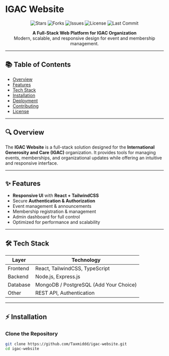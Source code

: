 # IGAC Website

<p align="center">
  <img src="https://img.shields.io/github/stars/Taxmiddd/igac-website?style=social" alt="Stars">
  <img src="https://img.shields.io/github/forks/Taxmiddd/igac-website?style=social" alt="Forks">
  <img src="https://img.shields.io/github/issues/Taxmiddd/igac-website" alt="Issues">
  <img src="https://img.shields.io/github/license/Taxmiddd/igac-website" alt="License">
  <img src="https://img.shields.io/github/last-commit/Taxmiddd/igac-website" alt="Last Commit">
</p>

<p align="center">
  <strong>A Full-Stack Web Platform for IGAC Organization</strong><br>
  Modern, scalable, and responsive design for event and membership management.
</p>

---

## 📚 Table of Contents
- [Overview](#-overview)
- [Features](#-features)
- [Tech Stack](#-tech-stack)
- [Installation](#-installation)
- [Deployment](#-deployment)
- [Contributing](#-contributing)
- [License](#-license)

---

## 🔍 Overview
The **IGAC Website** is a full-stack solution designed for the **International Generosity and Care (IGAC)** organization. It provides tools for managing events, memberships, and organizational updates while offering an intuitive and responsive interface.

---

## ✨ Features
- **Responsive UI** with **React + TailwindCSS**
- Secure **Authentication & Authorization**
- Event management & announcements
- Membership registration & management
- Admin dashboard for full control
- Optimized for performance and scalability

---

## 🛠 Tech Stack
| Layer      | Technology                  |
|------------|----------------------------|
| Frontend   | React, TailwindCSS, TypeScript |
| Backend    | Node.js, Express.js       |
| Database   | MongoDB / PostgreSQL (Add Your Choice) |
| Other      | REST API, Authentication  |

---

## ⚡ Installation

### Clone the Repository
```bash
git clone https://github.com/Taxmiddd/igac-website.git
cd igac-website
